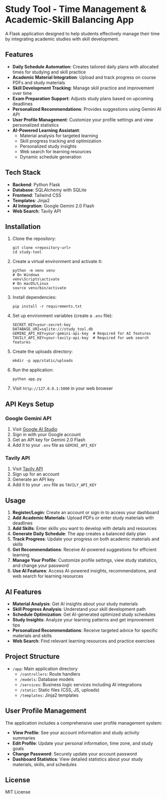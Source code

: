 # Study Tool - Time Management & Academic-Skill Balancing App

A Flask application designed to help students effectively manage their time by integrating academic studies with skill development.

## Features

- **Daily Schedule Automation**: Creates tailored daily plans with allocated times for studying and skill practice
- **Academic Material Integration**: Upload and track progress on course PDFs and study materials
- **Skill Development Tracking**: Manage skill practice and improvement over time
- **Exam Preparation Support**: Adjusts study plans based on upcoming deadlines
- **Personalized Recommendations**: Provides suggestions using Gemini AI API
- **User Profile Management**: Customize your profile settings and view personalized statistics
- **AI-Powered Learning Assistant**: 
  - Material analysis for targeted learning
  - Skill progress tracking and optimization
  - Personalized study insights
  - Web search for learning resources 
  - Dynamic schedule generation

## Tech Stack

- **Backend**: Python Flask
- **Database**: SQLAlchemy with SQLite
- **Frontend**: Tailwind CSS
- **Templates**: Jinja2
- **AI Integration**: Google Gemini 2.0 Flash
- **Web Search**: Tavily API

## Installation

1. Clone the repository:
   ```
   git clone <repository-url>
   cd study-tool
   ```

2. Create a virtual environment and activate it:
   ```
   python -m venv venv
   # On Windows
   venv\Scripts\activate
   # On macOS/Linux
   source venv/bin/activate
   ```

3. Install dependencies:
   ```
   pip install -r requirements.txt
   ```

4. Set up environment variables (create a `.env` file):
   ```
   SECRET_KEY=your-secret-key
   DATABASE_URI=sqlite:///study_tool.db
   GEMINI_API_KEY=your-gemini-api-key  # Required for AI features
   TAVILY_API_KEY=your-tavily-api-key  # Required for web search features
   ```

5. Create the uploads directory:
   ```
   mkdir -p app/static/uploads
   ```

6. Run the application:
   ```
   python app.py
   ```

7. Visit `http://127.0.0.1:5000` in your web browser

## API Keys Setup

### Google Gemini API
1. Visit [Google AI Studio](https://makersuite.google.com/)
2. Sign in with your Google account
3. Get an API key for Gemini 2.0 Flash
4. Add it to your `.env` file as `GEMINI_API_KEY`

### Tavily API
1. Visit [Tavily API](https://tavily.com/)
2. Sign up for an account
3. Generate an API key
4. Add it to your `.env` file as `TAVILY_API_KEY`

## Usage

1. **Register/Login**: Create an account or sign in to access your dashboard
2. **Add Academic Materials**: Upload PDFs or enter study materials with deadlines
3. **Add Skills**: Enter skills you want to develop with details and resources
4. **Generate Daily Schedule**: The app creates a balanced daily plan
5. **Track Progress**: Update your progress on both academic materials and skills
6. **Get Recommendations**: Receive AI-powered suggestions for efficient learning
7. **Manage Your Profile**: Customize profile settings, view study statistics, and change your password
8. **Use AI Features**: Access AI-powered insights, recommendations, and web search for learning resources

## AI Features

- **Material Analysis**: Get AI insights about your study materials
- **Skill Progress Analysis**: Understand your skill development path
- **Schedule Optimization**: Get AI-generated optimized study schedules
- **Study Insights**: Analyze your learning patterns and get improvement tips
- **Personalized Recommendations**: Receive targeted advice for specific materials and skills
- **Web Search**: Find relevant learning resources and practice exercises

## Project Structure

- `/app`: Main application directory
  - `/controllers`: Route handlers
  - `/models`: Database models
  - `/services`: Business logic services including AI integrations
  - `/static`: Static files (CSS, JS, uploads)
  - `/templates`: Jinja2 templates

## User Profile Management

The application includes a comprehensive user profile management system:

- **View Profile**: See your account information and study activity summaries
- **Edit Profile**: Update your personal information, time zone, and study goals
- **Change Password**: Securely update your account password
- **Dashboard Statistics**: View detailed statistics about your study materials, skills, and schedules

## License

MIT License 